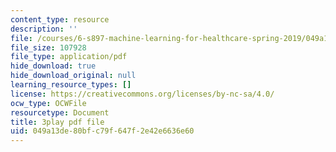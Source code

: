 ```yaml
---
content_type: resource
description: ''
file: /courses/6-s897-machine-learning-for-healthcare-spring-2019/049a13de80bfc79f647f2e42e6636e60_vof7x8r_ZUA.pdf
file_size: 107928
file_type: application/pdf
hide_download: true
hide_download_original: null
learning_resource_types: []
license: https://creativecommons.org/licenses/by-nc-sa/4.0/
ocw_type: OCWFile
resourcetype: Document
title: 3play pdf file
uid: 049a13de-80bf-c79f-647f-2e42e6636e60
---
```

